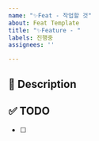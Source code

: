 ```yaml
---
name: "✨Feat - 작업할 것"
about: Feat Template
title: "✨Feature - "
labels: 진행중
assignees: ''

---
```


## 🚀 Description

## ✅ TODO
- [ ]
